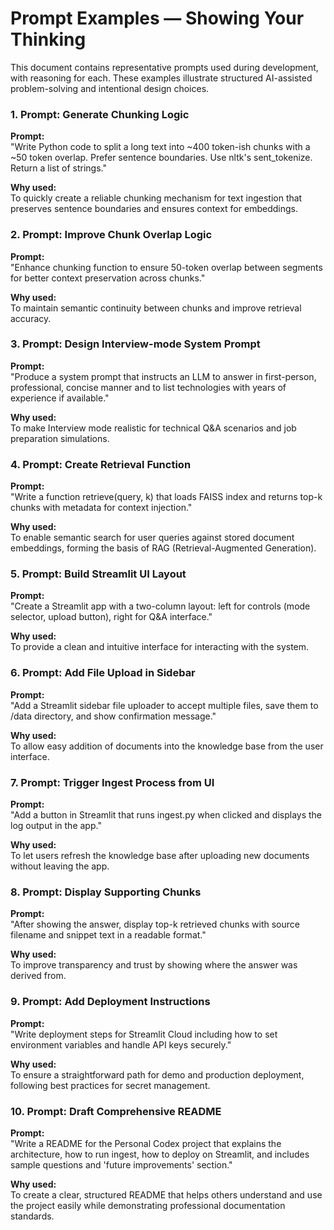 # Prompt Examples — Showing Your Thinking

This document contains representative prompts used during development, with reasoning for each. These examples illustrate structured AI-assisted problem-solving and intentional design choices.


### 1. Prompt: Generate Chunking Logic
**Prompt:**  
"Write Python code to split a long text into ~400 token-ish chunks with a ~50 token overlap. Prefer sentence boundaries. Use nltk's sent_tokenize. Return a list of strings."

**Why used:**  
To quickly create a reliable chunking mechanism for text ingestion that preserves sentence boundaries and ensures context for embeddings.

### 2. Prompt: Improve Chunk Overlap Logic
**Prompt:**  
"Enhance chunking function to ensure 50-token overlap between segments for better context preservation across chunks."

**Why used:**  
To maintain semantic continuity between chunks and improve retrieval accuracy.


### 3. Prompt: Design Interview-mode System Prompt
**Prompt:**  
"Produce a system prompt that instructs an LLM to answer in first-person, professional, concise manner and to list technologies with years of experience if available."

**Why used:**  
To make Interview mode realistic for technical Q&A scenarios and job preparation simulations.

### 4. Prompt: Create Retrieval Function
**Prompt:**  
"Write a function retrieve(query, k) that loads FAISS index and returns top-k chunks with metadata for context injection."

**Why used:**  
To enable semantic search for user queries against stored document embeddings, forming the basis of RAG (Retrieval-Augmented Generation).


### 5. Prompt: Build Streamlit UI Layout
**Prompt:**  
"Create a Streamlit app with a two-column layout: left for controls (mode selector, upload button), right for Q&A interface."

**Why used:**  
To provide a clean and intuitive interface for interacting with the system.

### 6. Prompt: Add File Upload in Sidebar
**Prompt:**  
"Add a Streamlit sidebar file uploader to accept multiple files, save them to /data directory, and show confirmation message."

**Why used:**  
To allow easy addition of documents into the knowledge base from the user interface.


### 7. Prompt: Trigger Ingest Process from UI
**Prompt:**  
"Add a button in Streamlit that runs ingest.py when clicked and displays the log output in the app."

**Why used:**  
To let users refresh the knowledge base after uploading new documents without leaving the app.


### 8. Prompt: Display Supporting Chunks
**Prompt:**  
"After showing the answer, display top-k retrieved chunks with source filename and snippet text in a readable format."

**Why used:**  
To improve transparency and trust by showing where the answer was derived from.


### 9. Prompt: Add Deployment Instructions
**Prompt:**  
"Write deployment steps for Streamlit Cloud including how to set environment variables and handle API keys securely."

**Why used:**  
To ensure a straightforward path for demo and production deployment, following best practices for secret management.


### 10. Prompt: Draft Comprehensive README
**Prompt:**  
"Write a README for the Personal Codex project that explains the architecture, how to run ingest, how to deploy on Streamlit, and includes sample questions and 'future improvements' section."

**Why used:**  
To create a clear, structured README that helps others understand and use the project easily while demonstrating professional documentation standards.
